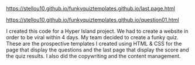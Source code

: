 https://stellou10.github.io/funkyquiztemplates.github.io/last.page.html

https://stellou10.github.io/funkyquiztemplates.github.io/question01.html

I created this code for a Hyper Island project. We had to create a website in order to be viral within 4 days. 
My team decided to create a funky quiz. 
These are the prospective templates I created using HTML & CSS for the page that display the questions
and the last page that display the score and the quiz results. 
I also did the copywriting and the content management.

